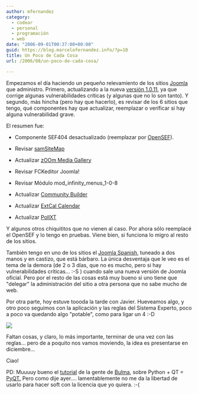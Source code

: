 ```yaml
---
author: mfernandez
category:
  - codear
  - personal
  - programación
  - web
date: "2006-09-01T00:37:00+00:00"
guid: https://blog.marcelofernandez.info/?p=10
title: Un Poco de Cada Cosa
url: /2006/08/un-poco-de-cada-cosa/

---
```

Empezamos el día haciendo un pequeño relevamiento de los sitios [Joomla](http://joomla.org/) que administro. Primero, actualizando a la nueva [versión 1.0.11](http://www.joomla.org/content/view/1843/74/), ya que corrige algunas vulnerabilidades críticas (y algunas que no lo son tanto). Y segundo, más hincha (pero hay que hacerlo), es revisar de los 6 sitios que tengo, qué componentes hay que actualizar, reemplazar o verificar si hay alguna vulnerabilidad grave.

El resumen fue:

- Componente SEF404 desactualizado (reemplazar por [OpenSEF](http://www.open-sef.org/)).
- Revisar [samSiteMap](http://coders.mlshomequest.com/)  

- Actualizar [zOOm Media Gallery](http://www.zoomfactory.org/)
- Revisar FCKeditor Joomla!
- Revisar Módulo mod\_infinity\_menus\_1-0-8
- Actualizar [Community Builder](http://www.joomlapolis.com/)
- Actualizar [ExtCal Calendar](http://extcal.sourceforge.net/)
- Actualizar [PollXT](http://www.joomlaxt.com/)

Y algunos otros chiquititos que no vienen al caso. Por ahora sólo reemplacé el OpenSEF y lo tengo en pruebas. Viene bien, si funciona lo migro al resto de los sitios.

También tengo en uno de los sitios el [Joomla Spanish](http://www.joomlaspanish.org/), tuneado a dos manos y en castizo, que está bárbaro. La única desventaja que le veo es el tema de la demora (de 2 o 3 días, que no es mucho, pero si hay vulnerabilidades críticas... :-S ) cuando sale una nueva versión de Joomla oficial. Pero por el resto de las cosas está muy bueno si uno tiene que "delegar" la administración del sitio a otra persona que no sabe mucho de web.

Por otra parte, hoy estuve toooda la tarde con Javier. Hueveamos algo, y otro poco seguimos con la aplicación y las reglas del Sistema Experto, poco a poco va quedando algo "potable", como para ligar un 4 :-D

[![](http://photos1.blogger.com/blogger2/448/981953459584652/320/Pantallazo.png)](http://photos1.blogger.com/blogger2/448/981953459584652/1600/Pantallazo.png)

Faltan cosas, y claro, lo más importante, terminar de una vez con las reglas... pero de a poquito nos vamos moviendo, la idea es presentarse en diciembre...

Ciao!

PD: Muuuuy bueno el [tutorial](http://bulma.net/body.phtml?nIdNoticia=2336) de la gente de [Bulma](http://bulma.net/), sobre Python + QT = [PyQT.](http://www.riverbankcomputing.co.uk/pyqt/) Pero como dije ayer.... lamentablemente no me da la libertad de usarlo para hacer soft con la licencia que yo quiera. :-(
